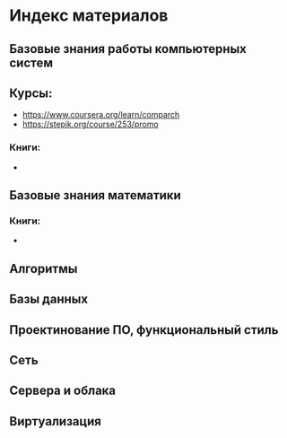 # Индекс материалов

## Базовые знания работы компьютерных систем

## Курсы:
- https://www.coursera.org/learn/comparch
- https://stepik.org/course/253/promo

### Книги:
-

## Базовые знания математики

### Книги:
- 

## Алгоритмы


## Базы данных



## Проектинование ПО, функциональный стиль



## Сеть



## Сервера и облака



## Виртуализация


